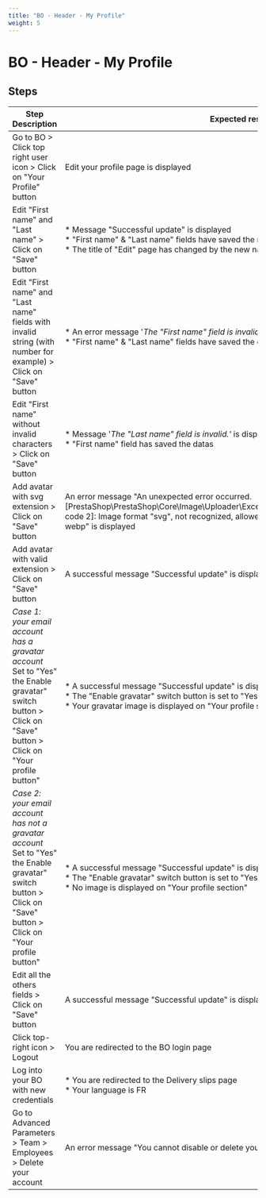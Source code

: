 ```yaml
---
title: "BO - Header - My Profile"
weight: 5
---
```


# BO - Header - My Profile
## Steps
| Step Description | Expected result |
| ----- | ----- |
| Go to BO > Click top right user icon > Click on "Your Profile" button | Edit your profile page is displayed |
| Edit "First name" and "Last name" > Click on "Save" button | * Message "Successful update" is displayed<br> * "First name" & "Last name" fields have saved the new name<br> * The title of "Edit" page has changed by the new name: "Edit: World Hello" |
| Edit "First name" and "Last name" fields with invalid string (with number for example) > Click on "Save" button | * An error message '_The "First name" field is invalid.'_ is displayed<br> * "First name" & "Last name" fields have saved the datas with numbers |
| Edit "First name" without invalid characters > Click on "Save" button | * Message '_The "Last name" field is invalid.'_ is displayed<br> * "First name" field has saved the datas |
| Add avatar with svg extension > Click on "Save" button | An error message "An unexpected error occurred. [PrestaShop\PrestaShop\Core\Image\Uploader\Exception\UploadedImageConstraintException code 2]: Image format "svg", not recognized, allowed formats are: gif, jpg, jpeg, jpe, png, webp" is displayed |
| Add avatar with valid extension > Click on "Save" button | A successful message "Successful update" is displayed |
| *Case 1: your email account has a gravatar account*<br> Set to "Yes" the Enable gravatar" switch button > Click on "Save" button > Click on "Your profile button" | * A successful message "Successful update" is displayed<br> * The "Enable gravatar" switch button is set to "Yes" and is green<br> * Your gravatar image is displayed on "Your profile section" |
| *Case 2: your email account has not a gravatar account*<br> Set to "Yes" the Enable gravatar" switch button > Click on "Save" button > Click on "Your profile button" | * A successful message "Successful update" is displayed<br> * The "Enable gravatar" switch button is set to "Yes" and is green<br> * No image is displayed on "Your profile section" |
| Edit all the others fields > Click on "Save" button | A successful message "Successful update" is displayed |
| Click top-right icon > Logout | You are redirected to the BO login page |
| Log into your BO with new credentials | * You are redirected to the Delivery slips page<br> * Your language is FR |
| Go to Advanced Parameters > Team > Employees > Delete your account | An error message "You cannot disable or delete your own account."  is displayed |
